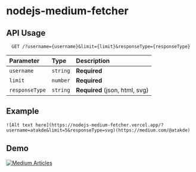 # nodejs-medium-fetcher


## API Usage

```http
  GET /?username={username}&limit={limit}&responseType={responseType}
```

| Parameter | Type     | Description                       |
| :-------- | :------- | :-------------------------------- |
| `username`      | `string` | **Required** |
| `limit`         | `number` | **Required** |
| `responseType`      | `string` | **Required** (json, html, svg) |


## Example
```raw
![Alt text here](https://nodejs-medium-fetcher.vercel.app/?username=atakde&limit=5&responseType=svg)(https://medium.com/@atakde)
```
## Demo

[![Medium Articles](https://nodejs-medium-fetcher.vercel.app/?username=atakde&limit=3&responseType=svg)](https://medium.com/@atakde)
